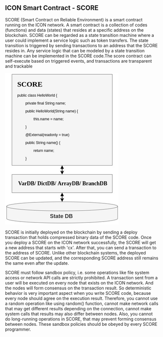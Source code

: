 ## ICON Smart Contract - SCORE

SCORE (Smart Contract on Reliable Environment) is a smart contract running on 
the ICON network. A smart contract is a collection of codes (functions) and data 
(states) that resides at a specific address on the blockchain. SCORE can be regarded 
as a state transition machine where a user could implement a service logic such as 
token transfers. The state transition is triggered by sending transactions to an 
address that the SCORE resides in. Any service logic that can be modeled by a state 
transition machine can be implemented in the SCORE code.The score contract can 
self-execute based on triggered events, and transactions are transparent and trackable

![Score Model](../.gitbook/assets/score_model.jpg)

SCORE is initially deployed on the blockchain by sending a deploy transaction that holds
compressed binary data of the SCORE code. Once you deploy a SCORE on the ICON network 
successfully, the SCORE will get a new address that starts with 'cx'. After that, you 
can send a transaction to the address of SCORE. Unlike other blockchain systems, the 
deployed SCORE can be updated, and the corresponding SCORE address still remains the 
same even after the update.

SCORE must follow sandbox policy, i.e. some operations like file system access or 
network API calls are strictly prohibited. A transaction sent from a user will be
executed on every node that exists on the ICON network. And the nodes will form 
consensus on the transaction result. So deterministic behavior is very important aspect
when you write SCORE code, because every node should agree on the execution result. 
Therefore, you cannot use a random operation like using random() function, cannot make 
network calls that may get different results depending on the connection, cannot make 
system calls that results may also differ between nodes. Also, you cannot do 
long-running operations in SCORE, that may prevent forming consensus between nodes. 
These sandbox policies should be obeyed by every SCORE programmer.


